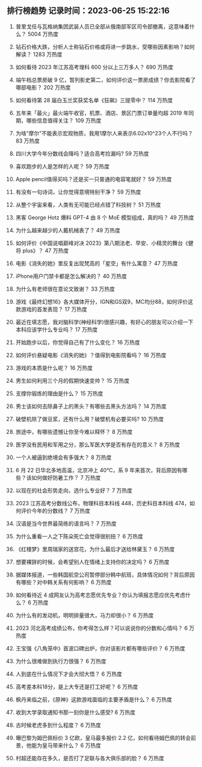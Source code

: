 
## 排行榜趋势 记录时间：2023-06-25 15:22:16
  
  1. 普里戈任与瓦格纳集团武装人员已全部从俄南部军区司令部撤离，这意味着什么？ 5004 万热度
    
  2. 钻石价格大跌，分析人士称钻石价格或将进一步跳水，受哪些因素影响？如何解读？ 1283 万热度
    
  3. 如何看待 2023 年江苏高考理科 600 分以上三万多人？ 690 万热度
    
  4. 端午档总票房破 9 亿，暂列影史第二，如何评价这一票房成绩？你去影院看了哪部电影？ 202 万热度
    
  5. 如何看待第 28 届白玉兰奖获奖名单《狂飙》三提零中？ 114 万热度
    
  6. 五年来「最火」最火端午收官，机票、酒店、景区门票订单量均超 2019 年同期，哪些信息值得关注？ 109 万热度
    
  7. 为啥“摩尔”不能表示宏观物质，我用1摩尔人来表示6.02x10^23个人不行吗？ 83 万热度
    
  8. 四川大学今年分数线会降吗？适合高考捡漏吗? 59 万热度
    
  9. 喜欢跑步的人是怎样的人呢？ 59 万热度
    
  10. Apple pencil值得买吗？还是买一只普通的电容笔就好？ 59 万热度
    
  11. 有没有一句诗词，让你觉得意境特别干净？ 59 万热度
    
  12. 从整个宇宙来看，人类有无可能已经点错了科技树？ 51 万热度
    
  13. 黑客 George Hotz 爆料 GPT-4 由 8 个 MoE 模型组成，真的吗？ 49 万热度
    
  14. 为什么越来越少的人戴机械表了？ 49 万热度
    
  15. 如何评价《中国说唱巅峰对决 2023》第八期法老、早安、小精灵的舞台《健将 plus》？ 47 万热度
    
  16. 电影《消失的她》里反复出现梵高的「星空」有什么寓意？ 47 万热度
    
  17. iPhone用户门禁卡都是怎么解决的？ 40 万热度
    
  18. 为什么有老师很在意论文致谢？ 33 万热度
    
  19. 游戏《最终幻想16》各大媒体开分，IGN和GS双9，MC均分88，如何评价这款游戏的首发表现？ 17 万热度
    
  20. 最近在填志愿，我对脑科学(神经科学)很感兴趣，有好心的朋友可以介绍一下本科应该学什么专业吗？ 17 万热度
    
  21. 开始跑步以后，你觉得自己有了什么变化？ 16 万热度
    
  22. 如何评价悬疑电影《消失的她》？值得到电影院看吗？ 16 万热度
    
  23. 游戏的本质是什么呢？ 16 万热度
    
  24. 男生如何利用三个月的假期快速变帅？ 15 万热度
    
  25. 支撑你锻炼的理由是什么？ 15 万热度
    
  26. 男士该如何去除鼻子上的黑头？有哪些去黑头方法吗？ 14 万热度
    
  27. 破壁机除了做豆浆，还有什么用？破壁机有必要买吗? 10 万热度
    
  28. 旅途中，有哪些遗憾让你至今难以释怀？ 8 万热度
    
  29. 医学没有民用和军用之分，那么军医大学是否有存在的意义？ 8 万热度
    
  30. 一个人被逼到绝境会有多强大？ 8 万热度
    
  31. 6 月 22 日华北多地高温，北京冲上 40℃，系 9 年来首次，背后原因有哪些？该如何做好防暑工作？ 7 万热度
    
  32. 以现在的社会形势走向，选什么专业好？ 7 万热度
    
  33. 2023 江苏高考分数线公布，物理科目本科线 448，历史科目本科线 474，如何评价今年的分数线？ 7 万热度
    
  34. 汉语是当今世界最简练的语言吗？ 7 万热度
    
  35. 为什么重看一人之下陈朵死亡会觉得很别扭？ 6 万热度
    
  36. 《红楼梦》里周瑞家的送宫花，为什么最后才送给林黛玉？ 6 万热度
    
  37. 想要裸辞的时候，会希望别人在情绪上支持你的决定吗？ 6 万热度
    
  38. 据媒体报道，一些韩国航空公司暂停部分韩中航班，具体情况如何？背后原因有哪些？对中韩关系有何影响？ 6 万热度
    
  39. 如何看待近 4 成网友认为高考志愿优先专业？你认为填报志愿应优先考虑什么？ 6 万热度
    
  40. 为什么有的发动机，明明排量很大，马力却很小？ 6 万热度
    
  41. 2023 河北高考成绩公布，你考得怎么样？可以说说你的分数和心情吗？ 6 万热度
    
  42. 王宝强《八角笼中》首波口碑出炉，你对该影片都有哪些评价？ 6 万热度
    
  43. 为什么很难做到执行力很强？ 6 万热度
    
  44. 人到底在什么情况下才会大彻大悟？ 6 万热度
    
  45. 高考差本科18分，是上大专还是打工好呢？ 6 万热度
    
  46. 枫丹来临之前，《原神》这款游戏面临的主要矛盾是什么？ 6 万热度
    
  47. 收到大学录取通知书那一刻你是什么感受? 6 万热度
    
  48. 古时候老虎多到什么程度？ 6 万热度
    
  49. 曝巴黎为姆巴佩标价 3 亿欧，皇马最多报价 2.2 亿，如何看待姆巴佩的转会前景，他能为皇马带来什么？ 6 万热度
    
  50. 村超还能存在多久，是否打了足联与各大俱乐部的脸？ 6 万热度
    